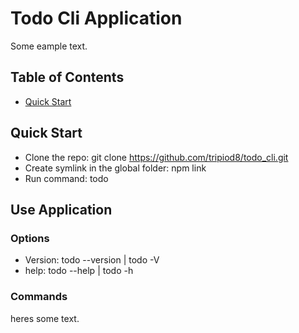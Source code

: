 # Todo Cli Application

Some eample text.


## Table of Contents

- [Quick Start](#quick-start)


## Quick Start

- Clone the repo: git clone https://github.com/tripiod8/todo_cli.git
- Create symlink in the global folder: npm link
- Run command: todo

## Use Application

### Options

- Version: todo --version | todo -V
- help: todo --help | todo -h

### Commands

heres some text.


